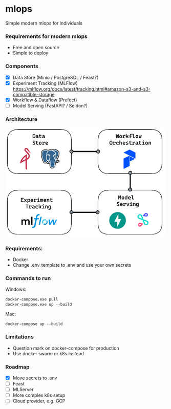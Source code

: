 # mlops
Simple modern mlops for individuals

### Requirements for modern mlops
- Free and open source
- Simple to deploy

### Components
- [x] Data Store (Minio / PostgreSQL / Feast?) 
- [x] Experiment Tracking (MLFlow) https://mlflow.org/docs/latest/tracking.html#amazon-s3-and-s3-compatible-storage
- [x] Workflow & Dataflow (Prefect)
- [ ] Model Serving (FastAPI? / Seldon?)

### Architecture
![Alt text](architecture.png)

### Requirements:
- Docker
- Change .env_template to .env and use your own secrets

### Commands to run 
Windows:
```
docker-compose.exe pull
docker-compose.exe up --build
```
Mac:
```
docker-compose up --build
```

### Limitations
- Question mark on docker-compose for production
- Use docker swarm or k8s instead

### Roadmap
- [x] Move secrets to .env
- [ ] Feast
- [ ] MLServer
- [ ] More complex k8s setup
- [ ] Cloud provider, e.g. GCP